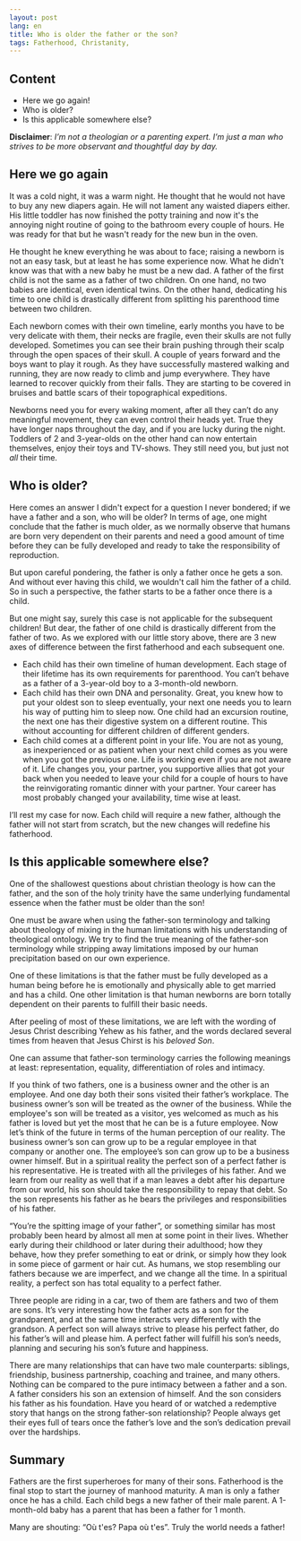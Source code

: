 ```yaml
---
layout: post
lang: en
title: Who is older the father or the son?
tags: Fatherhood, Christanity, 
---
```


## Content

* Here we go again!
* Who is older?
* Is this applicable somewhere else?

**Disclaimer**: *I’m not a theologian or a parenting expert. I’m just a man who strives to be more observant and thoughtful day by day.*

## Here we go again

It was a cold night, it was a warm night. He thought that he would not have to buy any new diapers again. He will not lament any waisted diapers either. His little toddler has now finished the potty training and now it's the annoying night routine of going to the bathroom every couple of hours. He was ready for that but he wasn't ready for the new bun in the oven.

He thought he knew everything he was about to face; raising a newborn is not an easy task, but at least he has some experience now. What he didn't know was that with a new baby he must be a new dad. A father of the first child is not the same as a father of two children. On one hand, no two babies are identical, even identical twins. On the other hand, dedicating his time to one child is drastically different from splitting his parenthood time between two children.

Each newborn comes with their own timeline, early months you have to be very delicate with them, their necks are fragile, even their skulls are not fully developed. Sometimes you can see their brain pushing through their scalp through the open spaces of their skull. A couple of years forward and the boys want to play it rough. As they have successfully mastered walking and running, they are now ready to climb and jump everywhere. They have learned to recover quickly from their falls. They are starting to be covered in bruises and battle scars of their topographical expeditions.

Newborns need you for every waking moment, after all they can’t do any meaningful movement, they can even control their heads yet. True they have longer naps throughout the day, and if you are lucky during the night. Toddlers of 2 and 3-year-olds on the other hand can now entertain themselves, enjoy their toys and TV-shows. They still need you, but just not *all* their time.

## Who is older?

Here comes an answer I didn't expect for a question I never bondered; if we have a father and a son, who will be older? In terms of age, one might conclude that the father is much older, as we normally observe that humans are born very dependent on their parents and need a good amount of time before they can be fully developed and ready to take the responsibility of reproduction.

But upon careful pondering, the father is only a father once he gets a son. And without ever having this child, we wouldn't call him the father of a child. So in such a perspective, the father starts to be a father once there is a child.

But one might say, surely this case is not applicable for the subsequent children! But dear, the father of one child is drastically different from the father of two. As we explored with our little story above, there are 3 new axes of difference between the first fatherhood and each subsequent one.

* Each child has their own timeline of human development. Each stage of their lifetime has its own requirements for parenthood. You can’t behave as a father of a 3-year-old boy to a 3-month-old newborn.
* Each child has their own DNA and personality. Great, you knew how to put your oldest son to sleep eventually, your next one needs you to learn his way of putting him to sleep now. One child had an excursion routine, the next one has their digestive system on a different routine. This without accounting for different children of different genders.
* Each child comes at a different point in your life. You are not as young, as inexperienced or as patient when your next child comes as you were when you got the previous one. Life is working even if you are not aware of it. Life changes you, your partner, you supportive allies that got your back when you needed to leave your child for a couple of hours to have the reinvigorating romantic dinner with your partner. Your career has most probably changed your availability, time wise at least.

I’ll rest my case for now. Each child will require a new father, although the father will not start from scratch, but the new changes will redefine his fatherhood.

## Is this applicable somewhere else?

One of the shallowest questions about christian theology is how can the father, and the son of the holy trinity have the same underlying fundamental essence when the father must be older than the son!

One must be aware when using the father-son terminology and talking about theology of mixing in the human limitations with his understanding of theological ontology. We try to find the true meaning of the father-son terminology while stripping away limitations imposed by our human precipitation based on our own experience.

One of these limitations is that the father must be fully developed as a human being before he is emotionally and physically able to get married and has a child. One other limitation is that human newborns are born totally dependent on their parents to fulfill their basic needs.

After peeling of most of these limitations, we are left with the wording of Jesus Christ describing Yehew as his father, and the words declared several times from heaven that Jesus Chirst is his *beloved Son*.

One can assume that father-son terminology carries the following meanings at least: representation, equality, differentiation of roles and intimacy.

If you think of two fathers, one is a business owner and the other is an employee. And one day both their sons visited their father’s workplace. The business owner’s son will be treated as the owner of the business. While the employee's son will be treated as a visitor, yes welcomed as much as his father is loved but yet the most that he can be is a future employee. Now let’s think of the future in terms of the human perception of our reality. The business owner’s son can grow up to be a regular employee in that company or another one. The employee’s son can grow up to be a business owner himself. But in a spiritual reality the perfect son of a perfect father is his representative. He is treated with all the privileges of his father. And we learn from our reality as well that if a man leaves a debt after his departure from our world, his son should  take the responsibility to repay that debt. So the son represents his father as he bears the privileges and responsibilities of his father.

“You’re the spitting image of your father”, or something similar has most probably been heard by almost all men at some point in their lives. Whether early during their childhood or later during their adulthood; how they behave, how they prefer something to eat or drink, or simply how they look in some piece of garment or hair cut. As humans, we stop resembling our fathers because we are imperfect, and we change all the time. In a spiritual reality, a perfect son has total equality to a perfect father.

Three people are riding in a car, two of them are fathers and two of them are sons. It’s very interesting how the father acts as a son for the grandparent, and at the same time interacts very differently  with the grandson. A perfect son will always strive to please his perfect father, do his father’s will and please him. A perfect father will fulfill his son’s needs, planning and securing his son’s future and happiness.

There are many relationships that can have two male counterparts: siblings, friendship, business partnership, coaching and trainee, and many others. Nothing can be compared to the pure intimacy between a father and a son. A father considers his son an extension of himself. And the son considers his father as his foundation. Have you heard of or watched a redemptive story that hangs on the strong father-son relationship? People always get their eyes full of tears once the father’s love and the son’s dedication prevail over the hardships.

## Summary

Fathers are the first superheroes for many of their sons. Fatherhood is the final stop to start the journey of manhood maturity. A man is only a father once he has a child. Each child begs a new father of their male parent. A 1-month-old baby has a parent that has been a father for 1 month.

Many are shouting: “Où t'es? Papa où t'es”. Truly the world needs a father!
